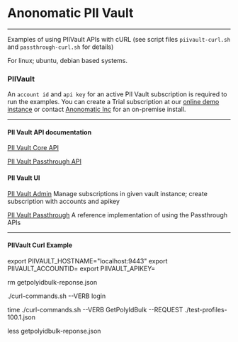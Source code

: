 # Anonomatic PII Vault #
---

Examples of using PIIVault APIs with cURL (see script files `piivault-curl.sh` and `passthrough-curl.sh` for details)

For linux; ubuntu, debian based systems.

### PIIVault ###

An ``account id`` and ``api key`` for an active PII Vault subscription is required to run the examples.
You can create a Trial subscription at our [online demo instance](https://api.anonomatic.com/piivault/ui) or contact [Anonomatic Inc](https://anonomatic.com "PII Compliance made Easy") for an on-premise install.

---
#### PII Vault API documentation ####

[PII Vault Core API](https://{HOST}/piivault)

[PII Vault Passthrough API](https://{HOST}/passthrough)

#### PII Vault UI ####

[PII Vault Admin](https://HOSTNAME/piivault/ui) Manage subscriptions in given vault instance; create subscription with accounts and apikey

[PII Vault Passthrough](https://HOSTNAME/passthrough/ui) A reference implementation of using the Passthrough APIs

---
#### PIIVault Curl Example ####

  export PIIVAULT_HOSTNAME="localhost:9443"
  export PIIVAULT_ACCOUNTID=<subscription-account-id>
  export PIIVAULT_APIKEY=<subscription-account-apikey>

  rm getpolyidbulk-reponse.json

  ./curl-commands.sh --VERB login

  time ./curl-commands.sh --VERB GetPolyIdBulk --REQUEST ./test-profiles-100.1.json

  less getpolyidbulk-reponse.json

